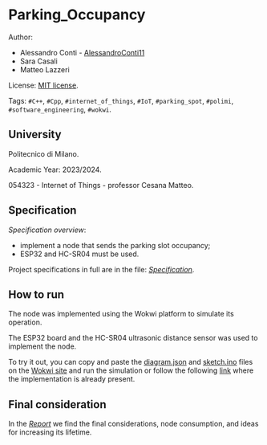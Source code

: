 # Parking_Occupancy


Author: 
- Alessandro Conti - [AlessandroConti11](https://github.com/AlessandroConti11)
- Sara Casali
- Matteo Lazzeri

License: [MIT license](LICENSE).

Tags: `#C++`, `#Cpp`, `#internet_of_things`, `#IoT`, `#parking_spot`, `#polimi`, `#software_engineering`, `#wokwi`.


## University

Politecnico di Milano.

Academic Year: 2023/2024.

054323 - Internet of Things - professor Cesana Matteo.


## Specification

_Specification overview_: 
- implement a node that sends the parking slot occupancy;
- ESP32 and HC-SR04 must be used.

Project specifications in full are in the file: *[Specification](https://github.com/AlessandroConti11/Parking_Occupancy/blob/main/Specification.pdf)*.


## How to run

The node was implemented using the Wokwi platform to simulate its operation. 

The ESP32 board and the HC-SR04 ultrasonic distance sensor was used to implement the node.

To try it out, you can copy and paste the [diagram.json](https://github.com/AlessandroConti11/Parking_Occupancy/blob/main/diagram.json) and [sketch.ino](https://github.com/AlessandroConti11/Parking_Occupancy/blob/main/sketch.ino) files on the [Wokwi site](https://wokwi.com/) and run the simulation or follow the following [link](https://wokwi.com/projects/392079840139555841) where the implementation is already present.


## Final consideration

In the *[Report](https://github.com/AlessandroConti11/Parking_Occupancy/blob/main/Report.pdf)* we find the final considerations, node consumption, and ideas for increasing its lifetime.
